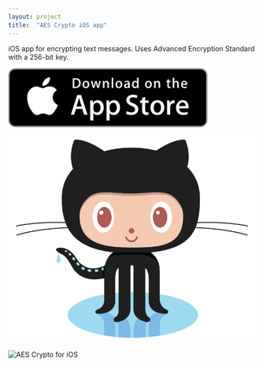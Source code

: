 ```yaml
---
layout: project
title:  "AES Crypto iOS app"
---
```


iOS app for encrypting text messages. Uses Advanced Encryption Standard with a 256-bit key.

<a href='https://itunes.apple.com/us/app/aes-crypto/id782965050' title='Download on App Store'><img src='/image/logos/appstore_badge.png' alt='Download on App Store' class='AppStoreBadge'></a>

<a href='https://github.com/evgenyneu/aes-text-encryption-ios' title='View source on GitHub'><img src='/image/logos/octocat.jpg' alt='View source on GitHub' class='GitHubOctocatLogo'></a>

<img src='/image/projects/2014_aes_crypto_for_ios.png' class='Screenshot--IphonePortrait2x' title='AES Crypto for iOS'>